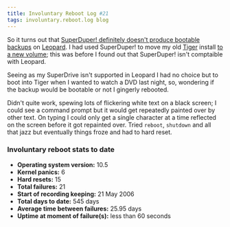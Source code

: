 ```yaml
---
title: Involuntary Reboot Log #21
tags: involuntary.reboot.log blog
---
```


So it turns out that [SuperDuper! definitely doesn't produce bootable backups](http://wincent.com/a/about/wincent/weblog/archives/2007/11/using_superdupe.php) on [Leopard](http://wincent.com/wiki/Leopard). I had used SuperDuper! to move my old [Tiger](http://wincent.com/wiki/Tiger) install [to a new volume](http://wincent.com/a/about/wincent/weblog/archives/2007/11/backup_obsessio.php); this was before I found out that SuperDuper! isn't comptaible with Leopard.

Seeing as my SuperDrive isn't supported in Leopard I had no choice but to boot into Tiger when I wanted to watch a DVD last night, so, wondering if the backup would be bootable or not I gingerly rebooted.

Didn't quite work, spewing lots of flickering white text on a black screen; I could see a command prompt but it would get repeatedly painted over by other text. On typing I could only get a single character at a time reflected on the screen before it got repainted over. Tried `reboot`, `shutdown` and all that jazz but eventually things froze and had to hard reset.

### Involuntary reboot stats to date

-   **Operating system version:** 10.5
-   **Kernel panics:** 6
-   **Hard resets:** 15
-   **Total failures:** 21
-   **Start of recording keeping:** 21 May 2006
-   **Total days to date:** 545 days
-   **Average time between failures:** 25.95 days
-   **Uptime at moment of failure(s):** less than 60 seconds
